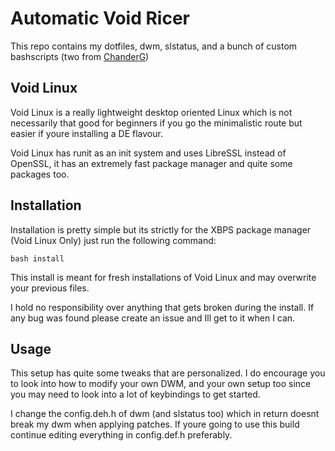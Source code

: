 # Automatic Void Ricer

This repo contains my dotfiles, dwm, slstatus, and a bunch of custom bashscripts (two from [ChanderG](https://github.com/ChanderG/my-dwm))

## Void Linux

Void Linux is a really lightweight desktop oriented Linux which is not necessarily that good for beginners if you go the minimalistic route but easier if youre installing a DE flavour.

Void Linux has runit as an init system and uses LibreSSL instead of OpenSSL, it has an extremely fast package manager and quite some packages too.

## Installation

Installation is pretty simple but its strictly for the XBPS package manager (Void Linux Only) just run the following command:

```
bash install
```

This install is meant for fresh installations of Void Linux and may overwrite your previous files.

I hold no responsibility over anything that gets broken during the install. If any bug was found please create an issue and Ill get to it when I can.

## Usage

This setup has quite some tweaks that are personalized. I do encourage you to look into how to modify your own DWM, and your own setup too since you may need to look into a lot of keybindings to get started.

I change the config.deh.h of dwm (and slstatus too) which in return doesnt break my dwm when applying patches. If youre going to use this build continue editing everything in config.def.h preferably.

